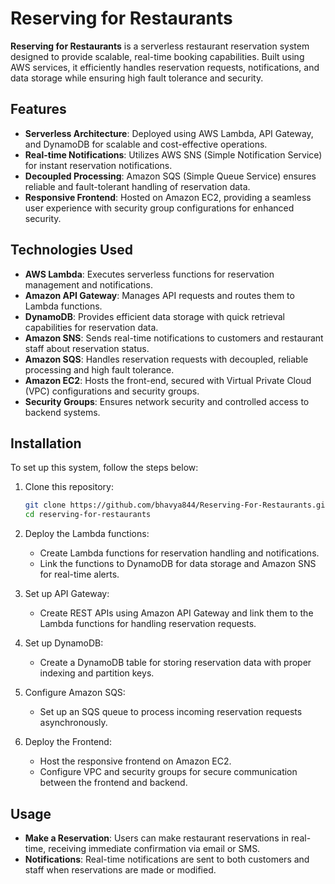 # Reserving for Restaurants

**Reserving for Restaurants** is a serverless restaurant reservation system designed to provide scalable, real-time booking capabilities. Built using AWS services, it efficiently handles reservation requests, notifications, and data storage while ensuring high fault tolerance and security.

## Features

- **Serverless Architecture**: Deployed using AWS Lambda, API Gateway, and DynamoDB for scalable and cost-effective operations.
- **Real-time Notifications**: Utilizes AWS SNS (Simple Notification Service) for instant reservation notifications.
- **Decoupled Processing**: Amazon SQS (Simple Queue Service) ensures reliable and fault-tolerant handling of reservation data.
- **Responsive Frontend**: Hosted on Amazon EC2, providing a seamless user experience with security group configurations for enhanced security.

## Technologies Used

- **AWS Lambda**: Executes serverless functions for reservation management and notifications.
- **Amazon API Gateway**: Manages API requests and routes them to Lambda functions.
- **DynamoDB**: Provides efficient data storage with quick retrieval capabilities for reservation data.
- **Amazon SNS**: Sends real-time notifications to customers and restaurant staff about reservation status.
- **Amazon SQS**: Handles reservation requests with decoupled, reliable processing and high fault tolerance.
- **Amazon EC2**: Hosts the front-end, secured with Virtual Private Cloud (VPC) configurations and security groups.
- **Security Groups**: Ensures network security and controlled access to backend systems.

## Installation

To set up this system, follow the steps below:

1. Clone this repository:

    ```bash
    git clone https://github.com/bhavya844/Reserving-For-Restaurants.git
    cd reserving-for-restaurants
    ```

2. Deploy the Lambda functions:

    - Create Lambda functions for reservation handling and notifications.
    - Link the functions to DynamoDB for data storage and Amazon SNS for real-time alerts.

3. Set up API Gateway:

    - Create REST APIs using Amazon API Gateway and link them to the Lambda functions for handling reservation requests.

4. Set up DynamoDB:

    - Create a DynamoDB table for storing reservation data with proper indexing and partition keys.

5. Configure Amazon SQS:

    - Set up an SQS queue to process incoming reservation requests asynchronously.

6. Deploy the Frontend:

    - Host the responsive frontend on Amazon EC2.
    - Configure VPC and security groups for secure communication between the frontend and backend.

## Usage

- **Make a Reservation**: Users can make restaurant reservations in real-time, receiving immediate confirmation via email or SMS.
- **Notifications**: Real-time notifications are sent to both customers and staff when reservations are made or modified.


